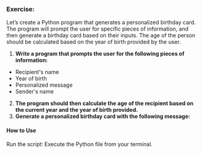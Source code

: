 ### Exercise:
Let’s create a Python program that generates a personalized birthday card. The program will prompt the user for specific pieces of information, and then generate a birthday card based on their inputs. The age of the person should be calculated based on the year of birth provided by the user.

1. **Write a program that prompts the user for the following pieces of information:**
  - Recipient's name
  - Year of birth
  - Personalized message
  - Sender's name
2. **The program should then calculate the age of the recipient based on the current year and the year of birth provided.**
3. **Generate a personalized birthday card with the following message:**


#### How to Use
Run the script: Execute the Python file from your terminal.
